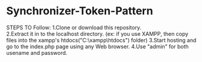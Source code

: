 # Synchronizer-Token-Pattern
STEPS TO Follow: 
1.Clone or download this repository. <br>
2.Extract it in to the localhost directory. (ex: if you use XAMPP, then copy files into the xampp's htdocs("C:\xampp\htdocs") folder)
3.Start hosting and go to the index.php page using any Web browser. 
4.Use "admin" for both usename and password. 
